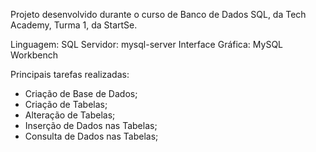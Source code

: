 Projeto desenvolvido durante o curso de Banco de Dados SQL, da Tech Academy, Turma 1, da StartSe.

Linguagem: SQL
Servidor: mysql-server
Interface Gráfica: MySQL Workbench

Principais tarefas realizadas:

- Criação de Base de Dados;
- Criação de Tabelas;
- Alteração de Tabelas;
- Inserção de Dados nas Tabelas;
- Consulta de Dados nas Tabelas;
